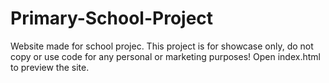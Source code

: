 # Primary-School-Project
Website made for school projec.
This project is for showcase only, do not copy or use code for any personal or marketing purposes!
Open index.html to preview the site.
